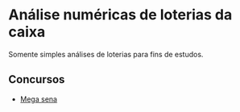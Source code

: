 # Análise numéricas de loterias da caixa
Somente simples análises de loterias para fins de estudos.

## Concursos
- [Mega sena](./mega_sena.ipynb)
